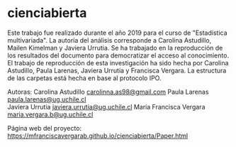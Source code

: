 # cienciabierta
Este trabajo fue realizado durante el año 2019 para el curso de "Estadística multivariada". La autoría del análisis corresponde a Carolina Astudillo, Mailen Kimelman y Javiera Urrutia. 
Se ha trabajado en la reproducción de los resultados del documento para democratizar el acceso al conocimiento. 
El trabajo de reproducción de esta investigación ha sido hecha por Carolina Astudillo, Paula Larenas, Javiera Urrutia y Francisca Vergara. 
La estructura de las carpetas está hecha en base al protocolo IPO. 


Autoras: 
Carolina Astudillo carolinna.as98@gmail.com
Paula Larenas paula.larenas@ug.uchile.cl  
Javiera Urrutia  javiera.urrutia@ug.uchile.cl
María Francisca Vergara  maria.vergara.b@ug.uchile.cl


Página web del proyecto: https://mfranciscavergarab.github.io/cienciabierta/Paper.html

